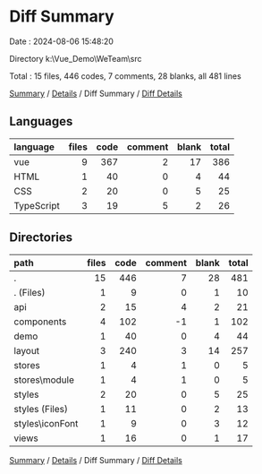 # Diff Summary

Date : 2024-08-06 15:48:20

Directory k:\\Vue_Demo\\WeTeam\\src

Total : 15 files,  446 codes, 7 comments, 28 blanks, all 481 lines

[Summary](results.md) / [Details](details.md) / Diff Summary / [Diff Details](diff-details.md)

## Languages
| language | files | code | comment | blank | total |
| :--- | ---: | ---: | ---: | ---: | ---: |
| vue | 9 | 367 | 2 | 17 | 386 |
| HTML | 1 | 40 | 0 | 4 | 44 |
| CSS | 2 | 20 | 0 | 5 | 25 |
| TypeScript | 3 | 19 | 5 | 2 | 26 |

## Directories
| path | files | code | comment | blank | total |
| :--- | ---: | ---: | ---: | ---: | ---: |
| . | 15 | 446 | 7 | 28 | 481 |
| . (Files) | 1 | 9 | 0 | 1 | 10 |
| api | 2 | 15 | 4 | 2 | 21 |
| components | 4 | 102 | -1 | 1 | 102 |
| demo | 1 | 40 | 0 | 4 | 44 |
| layout | 3 | 240 | 3 | 14 | 257 |
| stores | 1 | 4 | 1 | 0 | 5 |
| stores\\module | 1 | 4 | 1 | 0 | 5 |
| styles | 2 | 20 | 0 | 5 | 25 |
| styles (Files) | 1 | 11 | 0 | 2 | 13 |
| styles\\iconFont | 1 | 9 | 0 | 3 | 12 |
| views | 1 | 16 | 0 | 1 | 17 |

[Summary](results.md) / [Details](details.md) / Diff Summary / [Diff Details](diff-details.md)